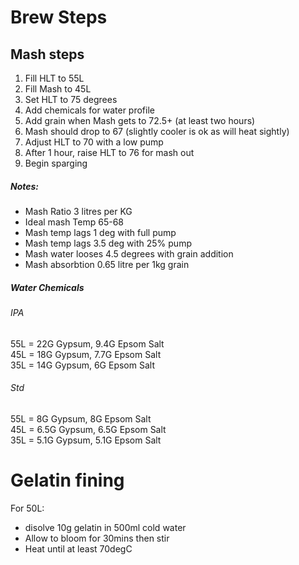 # Brew Steps
	
## Mash steps
1. Fill HLT to 55L
1. Fill Mash to 45L	
1. Set HLT to 75 degrees
1. Add chemicals for water profile 	
1. Add grain when Mash gets to 72.5+ (at least two hours)	
1. Mash should drop to 67 (slightly cooler is ok as will heat sightly)	
1. Adjust HLT to 70 with a low pump
1. After 1 hour, raise HLT to 76 for mash out
1. Begin sparging

##### Notes:	
* Mash Ratio	3 litres per KG
* Ideal mash Temp 	65-68
* Mash temp lags 1 deg with full pump	
* Mash temp lags 3.5 deg with 25% pump
* Mash water looses 4.5 degrees with grain addition
* Mash absorbtion 0.65 litre per 1kg grain

##### Water Chemicals
###### IPA
55L = 22G Gypsum, 9.4G Epsom Salt  
45L = 18G Gypsum, 7.7G Epsom Salt  
35L = 14G Gypsum, 6G Epsom Salt  

###### Std
55L = 8G Gypsum, 8G Epsom Salt  
45L = 6.5G Gypsum, 6.5G Epsom Salt  
35L = 5.1G Gypsum, 5.1G Epsom Salt

# Gelatin fining
For 50L:
* disolve 10g gelatin in 500ml cold water
* Allow to bloom for 30mins then stir
* Heat until at least 70degC
